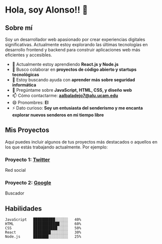 # Hola, soy Alonso!! 👋

## Sobre mí

Soy un desarrollador web apasionado por crear experiencias digitales significativas. Actualmente estoy explorando las últimas tecnologías en desarrollo frontend y backend para construir aplicaciones web más eficientes y accesibles.

- 🌱 Actualmente estoy aprendiendo **React.js y Node.js**
- 👯 Busco colaborar en **proyectos de código abierto y startups tecnológicas**
- 🤔 Estoy buscando ayuda con **aprender más sobre seguridad informática**
- 💬 Pregúntame sobre **JavaScript, HTML, CSS, y diseño web**
- 📫 Cómo contactarme: **aalbaladejo7@alu.ucam.edu**
- 😄 Pronombres: **El**
- ⚡ Dato curioso: **Soy un entusiasta del senderismo y me encanta explorar nuevos senderos en mi tiempo libre**

## Mis Proyectos

Aquí puedes incluir algunos de tus proyectos más destacados o aquellos en los que estás trabajando actualmente. Por ejemplo:

### Proyecto 1: [Twitter](https://x.com)
Red social
### Proyecto 2: [Google](https://google.com)
Buscador

## Habilidades

```text
JavaScript   ██████████░░░░░░   40% 
HTML         ████████████░░░░   60% 
CSS          ███████████░░░░░   50% 
React        ████████░░░░░░░░   30% 
Node.js      ███████░░░░░░░░░   25% 

